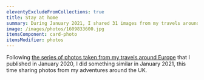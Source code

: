 ```yaml
---
eleventyExcludeFromCollections: true
title: Stay at home
summary: During January 2021, I shared 31 images from my travels around the UK.
image: /images/photos/1609833600.jpg
itemsComponent: card-photo
itemsModifier: photos
---
```

Following [the series of photos taken from my travels around Europe](/collections/look_to_europe/) that I published in January 2020, I did something similar in January 2021, this time sharing photos from my adventures around the UK.

